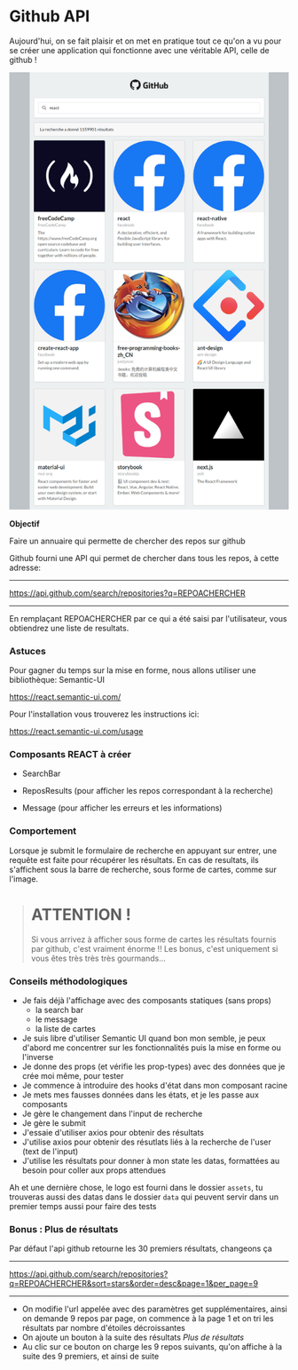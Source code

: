 # Github API

Aujourd'hui, on se fait plaisir et on met en pratique tout ce qu'on a vu pour se créer une application qui fonctionne avec une véritable API, celle de github !

![resultat](./resultat.png)

**Objectif**

Faire un annuaire qui permette de chercher des repos sur github

Github fourni une API qui permet de chercher dans tous les repos, à cette adresse:

***

https://api.github.com/search/repositories?q=REPOACHERCHER

***

En remplaçant REPOACHERCHER par ce qui a été saisi par l'utilisateur, vous obtiendrez une liste de resultats.

### Astuces

Pour gagner du temps sur la mise en forme, nous allons utiliser une bibliothèque: Semantic-UI

https://react.semantic-ui.com/

Pour l'installation vous trouverez les instructions ici:

https://react.semantic-ui.com/usage


### Composants REACT à créer

* SearchBar

* ReposResults (pour afficher les repos correspondant à la recherche)

* Message (pour afficher les erreurs et les informations)

### Comportement

Lorsque je submit le formulaire de recherche en appuyant sur entrer, une requête est faite pour récupérer les résultats. En cas de resultats, ils s'affichent sous la barre de recherche, sous forme de cartes, comme sur l'image.

> # ATTENTION !
> Si vous arrivez à afficher sous forme de cartes les résultats fournis par github, c'est vraiment énorme !!
> Les bonus, c'est uniquement si vous êtes très très très gourmands...

### Conseils méthodologiques

* Je fais déjà l'affichage avec des composants statiques (sans props)
  * la search bar
  * le message
  * la liste de cartes
* Je suis libre d'utiliser Semantic UI quand bon mon semble, je peux d'abord me concentrer sur les fonctionnalités puis la mise en forme ou l'inverse
* Je donne des props (et vérifie les prop-types) avec des données que je crée moi même, pour tester
* Je commence à introduire des hooks d'état dans mon composant racine
* Je mets mes fausses données dans les états, et je les passe aux composants
* Je gère le changement dans l'input de recherche
* Je gère le submit
* J'essaie d'utiliser axios pour obtenir des résultats
* J'utilise axios pour obtenir des résutlats liés à la recherche de l'user (text de l'input)
* J'utilise les résultats pour donner à mon state les datas, formattées au besoin pour coller aux props attendues

Ah et une dernière chose, le logo est fourni dans le dossier `assets`, tu trouveras aussi des datas dans le dossier `data` qui peuvent servir dans un premier temps aussi pour faire des tests

### Bonus : Plus de résultats

Par défaut l'api github retourne les 30 premiers résultats, changeons ça

***

https://api.github.com/search/repositories?q=REPOACHERCHER&sort=stars&order=desc&page=1&per_page=9

***

- On modifie l'url appelée avec des paramètres get supplémentaires, ainsi on demande 9 repos par page, on commence à la page 1 et on tri les résultats par nombre d'étoiles décroissantes
- On ajoute un bouton à la suite des résultats _Plus de résultats_
- Au clic sur ce bouton on charge les 9 repos suivants, qu'on affiche à la suite des 9 premiers, et ainsi de suite
